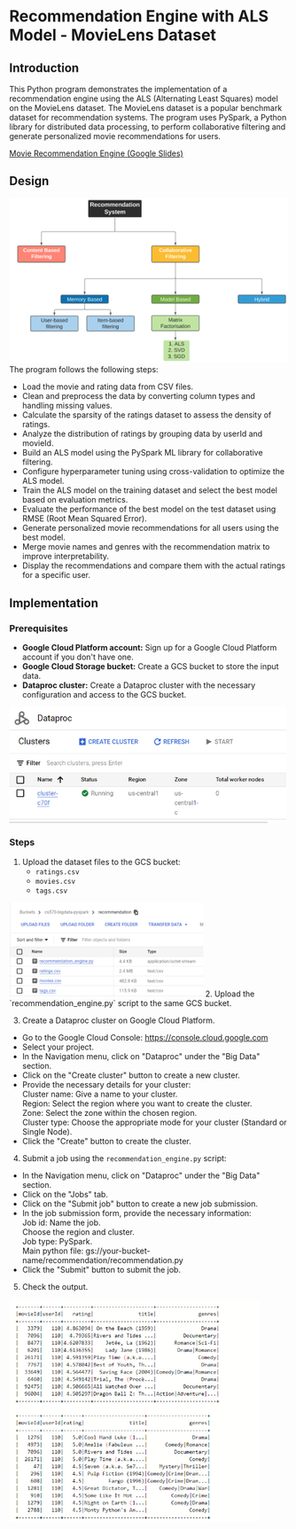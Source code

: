 # Recommendation Engine with ALS Model - MovieLens Dataset

## Introduction

This Python program demonstrates the implementation of a recommendation engine using the ALS (Alternating Least Squares) model on the MovieLens dataset. The MovieLens dataset is a popular benchmark dataset for recommendation systems. The program uses PySpark, a Python library for distributed data processing, to perform collaborative filtering and generate personalized movie recommendations for users.

[Movie Recommendation Engine (Google Slides)](https://docs.google.com/presentation/d/1tv-BHW4f2caWLNkfZ-LQ-5Wa0fE4e6Yqy7qyp9fuTE8/edit?usp=sharing)

## Design
<img src="img/flowchart.png" alt="flowchart" width="700">
The program follows the following steps:

* Load the movie and rating data from CSV files.
* Clean and preprocess the data by converting column types and handling missing values.
* Calculate the sparsity of the ratings dataset to assess the density of ratings.
* Analyze the distribution of ratings by grouping data by userId and movieId.
* Build an ALS model using the PySpark ML library for collaborative filtering.
* Configure hyperparameter tuning using cross-validation to optimize the ALS model.
* Train the ALS model on the training dataset and select the best model based on evaluation metrics.
* Evaluate the performance of the best model on the test dataset using RMSE (Root Mean Squared Error).
* Generate personalized movie recommendations for all users using the best model.
* Merge movie names and genres with the recommendation matrix to improve interpretability.
* Display the recommendations and compare them with the actual ratings for a specific user.

## Implementation

### Prerequisites

- <b>Google Cloud Platform account:</b> Sign up for a Google Cloud Platform account if you don't have one.
- <b>Google Cloud Storage bucket:</b> Create a GCS bucket to store the input data.
- <b> Dataproc cluster:</b> Create a Dataproc cluster with the necessary configuration and access to the GCS bucket.
<img src="img/cluster.png" width="500">

### Steps

1. Upload the dataset files to the GCS bucket:
   - `ratings.csv`
   - `movies.csv`
   - `tags.csv`
<img src="img/bucket.png" alt="bucket" width="350">
2. Upload the `recommendation_engine.py` script to the same GCS bucket.


3. Create a Dataproc cluster on Google Cloud Platform.

* Go to the Google Cloud Console: https://console.cloud.google.com <br>
* Select your project. <br>
* In the Navigation menu, click on "Dataproc" under the "Big Data" section. <br>
* Click on the "Create cluster" button to create a new cluster. <br>
* Provide the necessary details for your cluster: <br>
Cluster name: Give a name to your cluster. <br>
Region: Select the region where you want to create the cluster. <br>
Zone: Select the zone within the chosen region. <br>
Cluster type: Choose the appropriate mode for your cluster (Standard or Single Node). <br>
* Click the "Create" button to create the cluster. <br>

4. Submit a job using the `recommendation_engine.py` script:
* In the Navigation menu, click on "Dataproc" under the "Big Data" section. <br>
* Click on the "Jobs" tab.<br>
* Click on the "Submit job" button to create a new job submission.<br>
* In the job submission form, provide the necessary information:<br>
Job id: Name the job.<br>
Choose the region and cluster.<br>
Job type: PySpark.<br>
Main python file: gs://your-bucket-name/recommendation/recommendation.py<br>
* Click the "Submit" button to submit the job.<br>

5. Check the output.

<img src="img/output.png" width="450">
